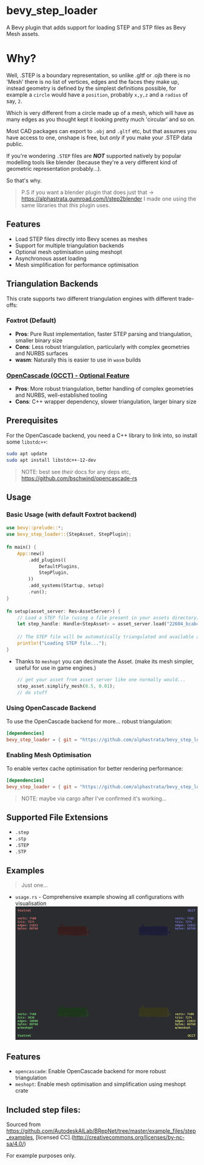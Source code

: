 # bevy_step_loader

A Bevy plugin that adds support for loading STEP and STP files as Bevy Mesh assets.


# Why?
Well, .STEP is a boundary representation, so unlike .gltf or .ojb there is no 'Mesh' there is no list of vertices, edges and the faces they make up, instead geometry is defined by the simplest definitions possible, for example a `circle` would have a 
`position`, probably `x,y,z` and a `radius` of say, `2`. 

Which is very different from a circle made up of a mesh, which will have as many edges as you thought kept it looking pretty much 'circular' and so on.

Most CAD packages can export to `.obj` and `.gltf` etc, but that assumes you have access to one, onshape is free, but _only_ if you make your .STEP data public.

If you're wondering `.STEP` files are _**NOT**_ supported natively by popular modelling tools like blender (because they're a very different kind of geometric representation probably...).

So that's why.

> P.S if you want a blender plugin that does just that -> https://alphastrata.gumroad.com/l/step2blender I made one using the same libraries that _this_ plugin uses.

## Features

- Load STEP files directly into Bevy scenes as meshes
- Support for multiple triangulation backends
- Optional mesh optimisation using meshopt
- Asynchronous asset loading
- Mesh simplification for performance optimisation

## Triangulation Backends

This crate supports two different triangulation engines with different trade-offs:

### Foxtrot (Default)
- **Pros**: Pure Rust implementation, faster STEP parsing and triangulation, smaller binary size
- **Cons**: Less robust triangulation, particularly with complex geometries and NURBS surfaces
- **wasm**: Naturally this is easier to use in `wasm` builds

### [OpenCascade (OCCT) - Optional Feature](https://github.com/CadQuery/cadquery)
- **Pros**: More robust triangulation, better handling of complex geometries and NURBS, well-established tooling
- **Cons**: C++ wrapper dependency, slower triangulation, larger binary size

## Prerequisites

For the OpenCascade backend, you need a C++ library to link into, so install some `libstdc++`:

```sh
sudo apt update
sudo apt install libstdc++-12-dev
```
> NOTE: best see _their_ docs for any deps etc, https://github.com/bschwind/opencascade-rs

## Usage

### Basic Usage (with default Foxtrot backend)

```rust
use bevy::prelude::*;
use bevy_step_loader::{StepAsset, StepPlugin};

fn main() {
    App::new()
        .add_plugins((
            DefaultPlugins,
            StepPlugin,
        ))
        .add_systems(Startup, setup)
        .run();
}

fn setup(asset_server: Res<AssetServer>) {
    // Load a STEP file (using a file present in your assets directory)
    let step_handle: Handle<StepAsset> = asset_server.load("22604_bcab4db9_0001_2.step");
    
    // The STEP file will be automatically triangulated and available as a mesh
    println!("Loading STEP file...");
}
```

- Thanks to `meshopt` you can decimate the Asset. (make its mesh simpler, useful for use in game engines.)
```rust
    // get your asset from asset server like one normally would...
    step_asset.simplify_mesh(0.5, 0.01);
    // do stuff
```

### Using OpenCascade Backend

To use the OpenCascade backend for more... robust triangulation:

```toml
[dependencies]
bevy_step_loader = { git = "https://github.com/alphastrata/bevy_step_loader", features = ["opencascade"] }
```

### Enabling Mesh Optimisation

To enable vertex cache optimisation for better rendering performance:

```toml
[dependencies]
bevy_step_loader = { git = "https://github.com/alphastrata/bevy_step_loader", features = ["meshopt"] }
```
> NOTE: maybe via cargo after I've confirmed it's working...

## Supported File Extensions

- `.step`
- `.stp`
- `.STEP`
- `.STP`

## Examples
>Just one...

- `usage.rs` - Comprehensive example showing all configurations with visualisation
![usage_screenshot](assets/screenshot.png)

## Features

- `opencascade`: Enable OpenCascade backend for more robust triangulation
- `meshopt`: Enable mesh optimisation and simplification using meshopt crate

## Included step files:
Sourced from https://github.com/AutodeskAILab/BRepNet/tree/master/example_files/step_examples, [licensed CC].(http://creativecommons.org/licenses/by-nc-sa/4.0/)

For example purposes only.
